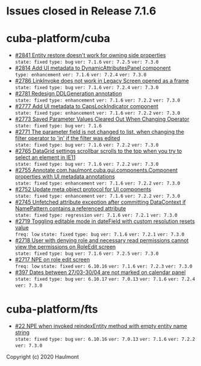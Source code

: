 # Issues closed in Release 7.1.6

# cuba-platform/cuba

* [#2841 Entity restore doesn't work for owning side properties](https://github.com/cuba-platform/cuba/issues/2841) \
    `state: fixed` `type: bug` `ver: 7.1.6` `ver: 7.2.5` `ver: 7.3.0` 
* [#2814 Add UI metadata to DynamicAttributesPanel component](https://github.com/cuba-platform/cuba/issues/2814) \
    `type: enhancement` `ver: 7.1.6` `ver: 7.2.4` `ver: 7.3.0` 
* [#2786 LinkInvoke does not work in Legacy Screen opened as a frame](https://github.com/cuba-platform/cuba/issues/2786) \
    `state: fixed` `type: bug` `ver: 7.1.6` `ver: 7.2.4` `ver: 7.3.0` 
* [#2781 Redesign DDLGeneration annotation](https://github.com/cuba-platform/cuba/issues/2781) \
    `state: fixed` `type: enhancement` `ver: 7.1.6` `ver: 7.2.2` `ver: 7.3.0` 
* [#2777 Add UI metadata to CapsLockIndicator component](https://github.com/cuba-platform/cuba/issues/2777) \
    `state: fixed` `type: enhancement` `ver: 7.1.6` `ver: 7.2.2` `ver: 7.3.0` 
* [#2773 Saved Parameter Values Cleared Out When Changing Operator](https://github.com/cuba-platform/cuba/issues/2773) \
    `state: fixed` `type: bug` `ver: 7.1.6` 
* [#2771 The parameter field is not changed to list, when changing the filter operator to 'in' if the filter was edited](https://github.com/cuba-platform/cuba/issues/2771) \
    `state: fixed` `type: bug` `ver: 7.1.6` `ver: 7.2.2` `ver: 7.3.0` 
* [#2765 DataGrid settings scrollbar scrolls to the top when you try to select an element in IE11](https://github.com/cuba-platform/cuba/issues/2765) \
    `state: fixed` `type: bug` `ver: 7.1.6` `ver: 7.2.2` `ver: 7.3.0` 
* [#2755 Annotate com.haulmont.cuba.gui.components.Component properties with UI metadata annotations](https://github.com/cuba-platform/cuba/issues/2755) \
    `state: fixed` `type: enhancement` `ver: 7.1.6` `ver: 7.2.2` `ver: 7.3.0` 
* [#2752 Update meta object protocol for UI components](https://github.com/cuba-platform/cuba/issues/2752) \
    `state: fixed` `type: enhancement` `ver: 7.1.6` `ver: 7.2.2` `ver: 7.3.0` 
* [#2745 Unfetched attribute exception after committing DataContext if NamePattern contains a referenced attribute](https://github.com/cuba-platform/cuba/issues/2745) \
    `state: fixed` `type: regression` `ver: 7.1.6` `ver: 7.2.1` `ver: 7.3.0` 
* [#2719 Toggling editable mode in dateField with custom resolution resets value](https://github.com/cuba-platform/cuba/issues/2719) \
    `freq: low` `state: fixed` `type: bug` `ver: 7.1.6` `ver: 7.2.1` `ver: 7.3.0` 
* [#2718 User with denying role and necessary read permissions cannot view the permissions on RoleEdit screen](https://github.com/cuba-platform/cuba/issues/2718) \
    `state: fixed` `type: bug` `ver: 7.1.6` `ver: 7.2.5` `ver: 7.3.0` 
* [#2717 NPE on role edit screen](https://github.com/cuba-platform/cuba/issues/2717) \
    `freq: low` `state: fixed` `ver: 6.10.16` `ver: 7.1.6` `ver: 7.2.3` `ver: 7.3.0` 
* [#397 Dates between 27/03-30/04 are not marked on calendar panel](https://github.com/cuba-platform/cuba/issues/397) \
    `state: fixed` `type: bug` `ver: 6.10.17` `ver: 7.0.13` `ver: 7.1.6` `ver: 7.2.4` `ver: 7.3.0` 

# cuba-platform/fts

* [#22 NPE when invoked reindexEntity method with empty entity name string](https://github.com/cuba-platform/fts/issues/22) \
    `state: fixed` `type: bug` `ver: 6.10.16` `ver: 7.0.13` `ver: 7.1.6` `ver: 7.2.2` `ver: 7.3.0` 


Copyright (c) 2020 Haulmont
